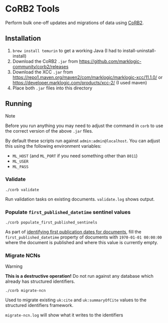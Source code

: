 # CoRB2 Tools

Perform bulk one-off updates and migrations of data using [CoRB2](https://github.com/marklogic-community/corb2).

## Installation

1. `brew install temurin` to get a working Java (I had to install-uninstall-install)
1. Download the CoRB2 `.jar` from https://github.com/marklogic-community/corb2/releases
1. Download the XCC `.jar` from https://repo1.maven.org/maven2/com/marklogic/marklogic-xcc/11.1.0/ or https://developer.marklogic.com/products/xcc-2/ (I used maven)
1. Place both `.jar` files into this directory

## Running

> [!Note]
> Before you run anything you may need to adjust the command in `corb` to use the correct version of the above `.jar` files.

By default these scripts run against `admin:admin@localhost`. You can adjust this using the following environment variables:

- `ML_HOST` (and `ML_PORT` if you need something other than `8011`)
- `ML_USER`
- `ML_PASS`

### Validate

```shell
./corb validate
```

Run validation tasks on existing documents. `validate.log` shows output.

### Populate `first_published_datetime` sentinel values

```shell
./corb populate_first_published_sentinels
```

As part of [identifying first publication dates for documents](https://github.com/nationalarchives/ds-caselaw-custom-api-client/pull/1172), fill the `first_published_datetime` property of documents with `1970-01-01 00:00:00` where the document is published and where this value is currently empty.

### Migrate NCNs

> [!WARNING]
> **This is a destructive operation!** Do not run against any database which already has structured identifiers.

```shell
./corb migrate-ncn
```

Used to migrate existing `uk:cite` and `uk:summaryOfCite` values to the structured identifiers framework.

`migrate-ncn.log` will show what it writes to the identifiers
